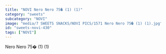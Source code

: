 ```yaml
---
title: "NOVI Nero Nero 75� (1) (1)"
category: "sweets"
subcategory: "NOVI"
image: "media/7 SWEETS SNACKS/NOVI PICS/1571 Nero Nero 75� (1) (1).jpg"
id: "sweets-novi-430"
tags: ["NOVI"]
---
```


Nero Nero 75� (1) (1)
